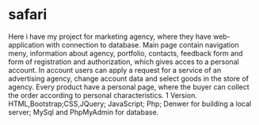 # safari
Here i have my project for marketing agency, where they have web-application with connection to database. Main page contain navigation meny, information about agency, portfolio, contacts, feedback form and form of registration and authorization, which gives acces to a personal account. In account users can apply a request for a service of an advertising agency, change account data and select goods in the store of agency. Every product have a personal page, where the buyer can collect the order according to personal characteristics. 1 Version. HTML,Bootstrap;CSS,JQuery; JavaScript; Php; Denwer for building a local server; MySql and PhpMyAdmin for database.
